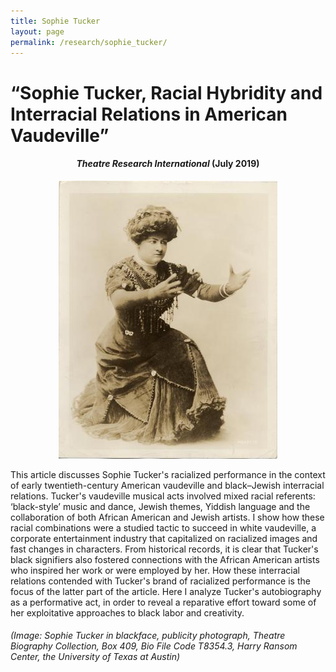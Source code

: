 ```yaml
---
title: Sophie Tucker
layout: page
permalink: /research/sophie_tucker/
---
```


# **“Sophie Tucker, Racial Hybridity and Interracial Relations in American Vaudeville”**

<h4 style="text-align: center;"> <em>Theatre Research International</em> (July 2019)</h4>

<!-- ![Sophie Tucker](../../assets/images/sophie_tucker.png) -->
<div style="text-align: center;">
    <img src="../../assets/images/sophie_tucker.png" alt="Sophie Tucker" />
</div>


This article discusses Sophie Tucker's racialized performance in the context of early twentieth-century American vaudeville and black–Jewish interracial relations. Tucker's vaudeville musical acts involved mixed racial referents: ‘black-style’ music and dance, Jewish themes, Yiddish language and the collaboration of both African American and Jewish artists. I show how these racial combinations were a studied tactic to succeed in white vaudeville, a corporate entertainment industry that capitalized on racialized images and fast changes in characters. From historical records, it is clear that Tucker's black signifiers also fostered connections with the African American artists who inspired her work or were employed by her. How these interracial relations contended with Tucker's brand of racialized performance is the focus of the latter part of the article. Here I analyze Tucker's autobiography as a performative act, in order to reveal a reparative effort toward some of her exploitative approaches to black labor and creativity.

###### (Image: Sophie Tucker in blackface, publicity photograph, Theatre Biography Collection, Box 409, Bio File Code T8354.3, Harry Ransom Center, the University of Texas at Austin)

